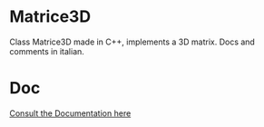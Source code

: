 # Matrice3D
Class Matrice3D made in C++, implements a 3D matrix. Docs and comments in italian.

# Doc
[Consult the Documentation here](README.pdf)

